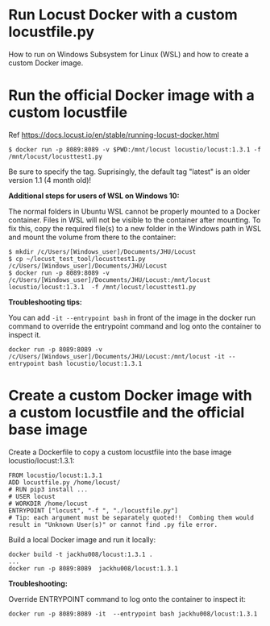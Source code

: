 # Run Locust Docker with a custom locustfile.py
How to run on Windows Subsystem for Linux (WSL) and how to create a custom Docker image.

# Run the official Docker image with a custom locustfile

Ref https://docs.locust.io/en/stable/running-locust-docker.html

```
$ docker run -p 8089:8089 -v $PWD:/mnt/locust locustio/locust:1.3.1 -f /mnt/locust/locusttest1.py
```

Be sure to specify the tag.  Suprisingly, the default tag "latest" is an older version 1.1 (4 month old)!

**Additional steps for users of WSL on Windows 10:**

The normal folders in Ubuntu WSL cannot be properly mounted to a Docker container. Files in WSL will not be visible to the container after mounting.
To fix this, copy the required file(s) to a new folder in the Windows path in WSL and mount the volume from there to the container:

```
$ mkdir /c/Users/[Windows_user]/Documents/JHU/Locust
$ cp ~/locust_test_tool/locusttest1.py  /c/Users/[Windows_user]/Documents/JHU/Locust
$ docker run -p 8089:8089 -v /c/Users/[Windows_user]/Documents/JHU/Locust:/mnt/locust locustio/locust:1.3.1  -f /mnt/locust/locusttest1.py
```

**Troubleshooting tips:**

You can add `-it --entrypoint bash` in front of the image in the docker run command to override the entrypoint command and log onto the container to inspect it.

```
docker run -p 8089:8089 -v /c/Users/[Windows_user]/Documents/JHU/Locust:/mnt/locust -it --entrypoint bash locustio/locust:1.3.1
```

# Create a custom Docker image with a custom locustfile and the official base image

Create a Dockerfile to copy a custom locustfile into the base image locustio/locust:1.3.1:

```
FROM locustio/locust:1.3.1
ADD locustfile.py /home/locust/
# RUN pip3 install ...
# USER locust
# WORKDIR /home/locust
ENTRYPOINT ["locust", "-f ", "./locustfile.py"]
# Tip: each argument must be separately quoted!!  Combing them would result in "Unknown User(s)" or cannot find .py file error.
```

Build a local Docker image and run it locally:

```
docker build -t jackhu008/locust:1.3.1 .
...
docker run -p 8089:8089  jackhu008/locust:1.3.1
```

**Troubleshooting:**

Override ENTRYPOINT command to log onto the container to inspect it:

```
docker run -p 8089:8089 -it  --entrypoint bash jackhu008/locust:1.3.1
```


